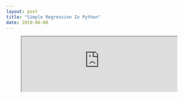 ```yaml
---
layout: post
title: "Simple Regression In Python"
date: 2019-06-08
---
```



<figure class="video_container">
  <iframe src="https://nbviewer.jupyter.org/url/chrisjohnholiday.github.io/Regression%20in%20python%20on%20old%20project.ipynb" width="100%" same_height_as="window" scrolling="yes"> </iframe>
</figure>
